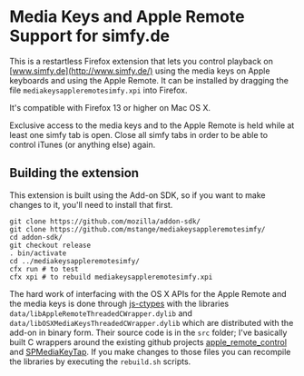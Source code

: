 Media Keys and Apple Remote Support for simfy.de
================================================

This is a restartless Firefox extension that lets you control playback on [www.simfy.de](http://www.simfy.de/) using the media keys on Apple keyboards and using the Apple Remote. It can be installed by dragging the file ```mediakeysappleremotesimfy.xpi``` into Firefox.

It's compatible with Firefox 13 or higher on Mac OS X.

Exclusive access to the media keys and to the Apple Remote is held while at least one simfy tab is open. Close all simfy tabs in order to be able to control iTunes (or anything else) again.

Building the extension
----------------------

This extension is built using the Add-on SDK, so if you want to make changes to it, you'll need to install that first.

    git clone https://github.com/mozilla/addon-sdk/
    git clone https://github.com/mstange/mediakeysappleremotesimfy/
    cd addon-sdk/
    git checkout release
    . bin/activate
    cd ../mediakeysappleremotesimfy/
    cfx run # to test
    cfx xpi # to rebuild mediakeysappleremotesimfy.xpi

The hard work of interfacing with the OS X APIs for the Apple Remote and the media keys is done through [js-ctypes](https://developer.mozilla.org/en/js-ctypes) with the libraries ```data/libAppleRemoteThreadedCWrapper.dylib``` and ```data/libOSXMediaKeysThreadedCWrapper.dylib``` which are distributed with the add-on in binary form. Their source code is in the ```src``` folder; I've basically built C wrappers around the existing github projects [apple_remote_control](https://github.com/seanm/apple_remote_control) and [SPMediaKeyTap](https://github.com/nevyn/SPMediaKeyTap). If you make changes to those files you can recompile the libraries by executing the ```rebuild.sh``` scripts.
